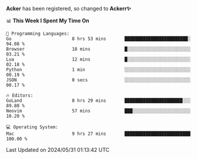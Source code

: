 **Acker** has been registered, so changed to **Ackerr✨**

<!--START_SECTION:waka-->
📊 **This Week I Spent My Time On** 

```text
💬 Programming Languages: 
Go                       8 hrs 53 mins       ████████████████████████░   94.08 % 
Browser                  18 mins             █░░░░░░░░░░░░░░░░░░░░░░░░   03.21 % 
Lua                      12 mins             █░░░░░░░░░░░░░░░░░░░░░░░░   02.18 % 
Python                   1 min               ░░░░░░░░░░░░░░░░░░░░░░░░░   00.19 % 
JSON                     0 secs              ░░░░░░░░░░░░░░░░░░░░░░░░░   00.17 % 

🔥 Editors: 
GoLand                   8 hrs 29 mins       ██████████████████████░░░   89.80 % 
Neovim                   57 mins             ███░░░░░░░░░░░░░░░░░░░░░░   10.20 % 

💻 Operating System: 
Mac                      9 hrs 27 mins       █████████████████████████   100.00 % 
```


 Last Updated on 2024/05/31 01:13:42 UTC
<!--END_SECTION:waka-->
